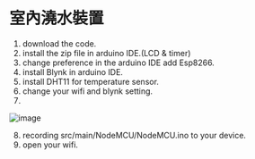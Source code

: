 # 室內澆水裝置
1. download the code.
2. install the zip file in arduino IDE.(LCD & timer)
3. change preference in the arduino IDE add Esp8266.
4. install Blynk in arduino IDE.
5. install DHT11 for temperature sensor.
6. change your wifi and blynk setting.
7. 
![image](https://user-images.githubusercontent.com/46060471/208563632-4790c5f4-9d44-4525-99d1-350115d268ea.png)

8. recording src/main/NodeMCU/NodeMCU.ino to your device.
9. open your wifi.

